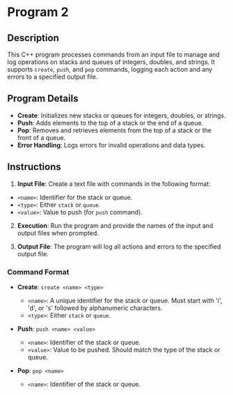 # Program 2

## Description

This C++ program processes commands from an input file to manage and log operations on stacks and queues of integers, doubles, and strings. It supports `create`, `push`, and `pop` commands, logging each action and any errors to a specified output file.

## Program Details

- **Create**: Initializes new stacks or queues for integers, doubles, or strings.
- **Push**: Adds elements to the top of a stack or the end of a queue.
- **Pop**: Removes and retrieves elements from the top of a stack or the front of a queue.
- **Error Handling**: Logs errors for invalid operations and data types.

## Instructions

1. **Input File**: Create a text file with commands in the following format:
- `<name>`: Identifier for the stack or queue.
- `<type>`: Either `stack` or `queue`.
- `<value>`: Value to push (for `push` command).

2. **Execution**: Run the program and provide the names of the input and output files when prompted.

3. **Output File**: The program will log all actions and errors to the specified output file.

### Command Format

- **Create**: `create <name> <type>`
  - `<name>`: A unique identifier for the stack or queue. Must start with 'i', 'd', or 's' followed by alphanumeric characters.
  - `<type>`: Either `stack` or `queue`.
  
- **Push**: `push <name> <value>`
  - `<name>`: Identifier of the stack or queue.
  - `<value>`: Value to be pushed. Should match the type of the stack or queue.

- **Pop**: `pop <name>`
  - `<name>`: Identifier of the stack or queue.
